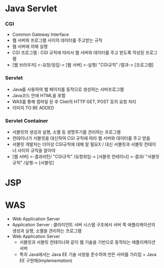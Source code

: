 # Java Servlet

### CGI
 * Common Gateway Interface
 * 웹 서버와 프로그램 사이의 데이터를 주고받는 규칙
 * 웹 서버에 의해 실행
 * CGI 프로그램 : CGI 규칙에 따라서 웹 서버와 데이터를 주고 받도록 작성된 프로그램
 * [웹 브라우저] <-요청/응답-> [웹 서버] <-실행/ "CGI규칙" /결과-> [프로그램]

### Servlet
 * Java를 사용하여 웹 페이지를 동적으로 생성하는 서버프로그램
 * Java코드 안에 HTML을 포함
 * WAS를 통해 컴파일 된 후 Cliet의 HTTP GET, POST 등의 요청 처리
 * 이미지 TO BE ADDED

### Servlet Container
 * 서블릿의 생성과 실행, 소멸 등 생명주기를 관리하는 프로그램
 * 컨테이너가 서블릿을 대신하여 CGI 규칙에 따라 웹 서버와 데이터를 주고 받음
 * 서블릿 개발자는 더이상 CGI규칙에 대해 알 필요X / 대신 서블릿과 서블릿 컨테이너 사이의 규칙을 알아야
 * [웹 서버] <-결과리턴/ "CGI규칙" /요청위임-> [서블릿 컨테이너] <-결과/ "서블릿규칙" /실행-> [서블릿]
 



# JSP


# WAS
 * Web Application Server
 * Application Server : 클라이언트 서버 시스템 구조에서 서버 쪽 애플리케이션의 생성과 실행, 소멸을 관리하는 프로그램
 * Web Application Server
    * 서블릿과 서블릿 컨테이너와 같이 웹 기술을 기반으로 동작되는 애플리케이션 서버
    * 특히 Java에서는 Java EE 기술 사양을 준수하여 만든 서버를 가리킴 = Java EE 구현체(Implementation)
